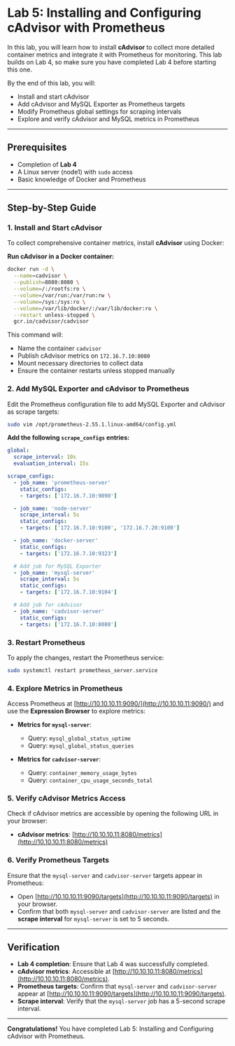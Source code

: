 # Lab 5: Installing and Configuring cAdvisor with Prometheus

In this lab, you will learn how to install **cAdvisor** to collect more detailed container metrics and integrate it with Prometheus for monitoring. This lab builds on Lab 4, so make sure you have completed Lab 4 before starting this one.

By the end of this lab, you will:

- Install and start cAdvisor
- Add cAdvisor and MySQL Exporter as Prometheus targets
- Modify Prometheus global settings for scraping intervals
- Explore and verify cAdvisor and MySQL metrics in Prometheus

---

## Prerequisites

- Completion of **Lab 4**
- A Linux server (node1) with `sudo` access
- Basic knowledge of Docker and Prometheus

---

## Step-by-Step Guide

### 1. Install and Start cAdvisor

To collect comprehensive container metrics, install **cAdvisor** using Docker:

**Run cAdvisor in a Docker container:**

```bash
docker run -d \
  --name=cadvisor \
  --publish=8080:8080 \
  --volume=/:/rootfs:ro \
  --volume=/var/run:/var/run:rw \
  --volume=/sys:/sys:ro \
  --volume=/var/lib/docker/:/var/lib/docker:ro \
  --restart unless-stopped \
  gcr.io/cadvisor/cadvisor
```

This command will:

- Name the container `cadvisor`
- Publish cAdvisor metrics on `172.16.7.10:8080`
- Mount necessary directories to collect data
- Ensure the container restarts unless stopped manually

### 2. Add MySQL Exporter and cAdvisor to Prometheus

Edit the Prometheus configuration file to add MySQL Exporter and cAdvisor as scrape targets:

```bash
sudo vim /opt/prometheus-2.55.1.linux-amd64/config.yml
```

**Add the following `scrape_configs` entries:**

```yaml
global:
  scrape_interval: 10s
  evaluation_interval: 15s

scrape_configs:
  - job_name: 'prometheus-server'
    static_configs:
    - targets: ['172.16.7.10:9090']

  - job_name: 'node-server'
    scrape_interval: 5s
    static_configs:
    - targets: ['172.16.7.10:9100', '172.16.7.20:9100']

  - job_name: 'docker-server'
    static_configs:
    - targets: ['172.16.7.10:9323']

  # Add job for MySQL Exporter
  - job_name: 'mysql-server'
    scrape_interval: 5s
    static_configs:
    - targets: ['172.16.7.10:9104']

  # Add job for cAdvisor
  - job_name: 'cadvisor-server'
    static_configs:
    - targets: ['172.16.7.10:8080']
```

### 3. Restart Prometheus

To apply the changes, restart the Prometheus service:

```bash
sudo systemctl restart prometheus_server.service
```

### 4. Explore Metrics in Prometheus

Access Prometheus at [http://10.10.10.11:9090/](http://10.10.10.11:9090/) and use the **Expression Browser** to explore metrics:

- **Metrics for `mysql-server`**:
  - Query: `mysql_global_status_uptime`
  - Query: `mysql_global_status_queries`

- **Metrics for `cadvisor-server`**:
  - Query: `container_memory_usage_bytes`
  - Query: `container_cpu_usage_seconds_total`

### 5. Verify cAdvisor Metrics Access

Check if cAdvisor metrics are accessible by opening the following URL in your browser:

- **cAdvisor metrics**: [http://10.10.10.11:8080/metrics](http://10.10.10.11:8080/metrics)

### 6. Verify Prometheus Targets

Ensure that the `mysql-server` and `cadvisor-server` targets appear in Prometheus:

- Open [http://10.10.10.11:9090/targets](http://10.10.10.11:9090/targets) in your browser.
- Confirm that both `mysql-server` and `cadvisor-server` are listed and the **scrape interval** for `mysql-server` is set to 5 seconds.

---

## Verification

- **Lab 4 completion**: Ensure that Lab 4 was successfully completed.
- **cAdvisor metrics**: Accessible at [http://10.10.10.11:8080/metrics](http://10.10.10.11:8080/metrics).
- **Prometheus targets**: Confirm that `mysql-server` and `cadvisor-server` appear at [http://10.10.10.11:9090/targets](http://10.10.10.11:9090/targets).
- **Scrape interval**: Verify that the `mysql-server` job has a 5-second scrape interval.

---

**Congratulations!** You have completed Lab 5: Installing and Configuring cAdvisor with Prometheus.
